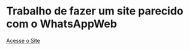 # Trabalho de fazer um site parecido com o WhatsAppWeb
[Acesse o Site](https://pablogarcia48.github.io/PrototipoWhats)
